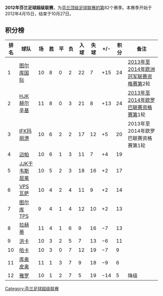 **2012年芬兰足球超级联赛**，为[芬兰顶级](../Page/芬兰.md "wikilink")[足球联赛的第](../Page/足球.md "wikilink")82个赛季。本赛季开始于2012年4月15日，结束于10月27日。

## 积分榜

| 排名 | 球队                                                             | 场  | 胜 | 平 | 负 | 入球 | 失球 | \+/- | 积分 | 备注                                                                                    |
| -- | -------------------------------------------------------------- | -- | - | - | - | -- | -- | ---- | -- | ------------------------------------------------------------------------------------- |
| 1  | [图尔库国际](https://zh.wikipedia.org/wiki/图尔库国际足球俱乐部 "wikilink")   | 10 | 8 | 0 | 2 | 22 | 7  | \+15 | 24 | [2013年至2014年欧洲冠军联赛资格赛第](https://zh.wikipedia.org/wiki/2013年至2014年欧洲冠军联赛 "wikilink")2轮 |
| 2  | [HJK赫尔辛基](../Page/HJK赫尔辛基.md "wikilink")                       | 11 | 8 | 0 | 3 | 21 | 8  | \+13 | 24 | [2013年至2014年欧罗巴联赛资格赛第](https://zh.wikipedia.org/wiki/2013年至2014年欧罗巴联赛 "wikilink")1轮   |
| 3  | [IFK玛丽港](https://zh.wikipedia.org/wiki/IFK玛丽港足球俱乐部 "wikilink") | 10 | 6 | 2 | 2 | 17 | 12 | \+5  | 20 | 2013年至2014年欧罗巴联赛资格赛第1轮                                                                |
| 4  | [迈帕](https://zh.wikipedia.org/wiki/迈帕足球俱乐部 "wikilink")         | 10 | 6 | 1 | 3 | 11 | 7  | \+4  | 19 |                                                                                       |
| 5  | [JJK于韦斯屈莱](https://zh.wikipedia.org/wiki/JJK于韦斯屈莱 "wikilink")  | 10 | 5 | 2 | 3 | 18 | 16 | \+2  | 17 |                                                                                       |
| 6  | [VPS瓦萨](https://zh.wikipedia.org/wiki/VPS瓦萨 "wikilink")        | 10 | 4 | 2 | 4 | 11 | 9  | \+2  | 14 |                                                                                       |
| 7  | [图尔库TPS](https://zh.wikipedia.org/wiki/图尔库TPS足球俱乐部 "wikilink") | 9  | 4 | 1 | 4 | 12 | 10 | \+2  | 13 |                                                                                       |
| 8  | [拉赫蒂](../Page/拉赫蒂足球俱乐部.md "wikilink")                          | 11 | 4 | 1 | 6 | 9  | 16 | −7   | 13 |                                                                                       |
| 9  | [洪卡](https://zh.wikipedia.org/wiki/洪卡足球俱乐部 "wikilink")         | 10 | 3 | 2 | 5 | 7  | 13 | −6   | 11 |                                                                                       |
| 10 | [哈卡](../Page/哈卡足球俱乐部.md "wikilink")                            | 10 | 3 | 0 | 7 | 12 | 19 | −7   | 9  |                                                                                       |
| 11 | [库奥皮奥](https://zh.wikipedia.org/wiki/库奥皮奥足球俱乐部 "wikilink")     | 11 | 1 | 3 | 7 | 9  | 18 | −9   | 6  |                                                                                       |
| 12 | [雅罗](https://zh.wikipedia.org/wiki/雅罗足球俱乐部 "wikilink")         | 10 | 1 | 2 | 7 | 5  | 19 | −14  | 5  | 降级                                                                                    |

[Category:芬兰足球超级联赛](https://zh.wikipedia.org/wiki/Category:芬兰足球超级联赛 "wikilink")
